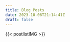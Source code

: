 ```yaml
---
title: Blog Posts
date: 2023-10-06T21:14:41Z
draft: false
---
```


<!-- Use shortcode postlistIMG -->
{{< postlistIMG >}}
